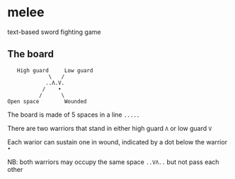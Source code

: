 # melee

text-based sword fighting game

## The board

``` Text
   High guard     Low guard
             \   /
            ..Λ.V.
           /    •
          /      \
Open space        Wounded
```

The board is made of 5 spaces in a line ```.....```

There are two warriors that stand in either high guard ```Λ``` or low guard ```V```

Each warior can sustain one in wound, indicated by a dot below the warrior ```•```

NB: both warriors may occupy the same space ```..VΛ..``` but not pass each other
